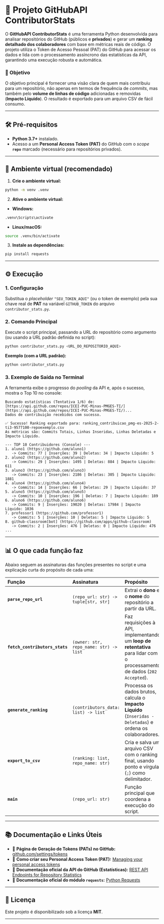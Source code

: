 # 🚀 Projeto GitHubAPI ContributorStats

O **GitHubAPI ContributorStats** é uma ferramenta Python desenvolvida para analisar repositórios do GitHub (públicos e **privados**) e gerar um **ranking detalhado dos colaboradores** com base em métricas reais de código. O projeto utiliza o Token de Acesso Pessoal (PAT) do GitHub para acessar os dados e lida com o processamento assíncrono das estatísticas da API, garantindo uma execução robusta e automática.

### 🎯 Objetivo

O objetivo principal é fornecer uma visão clara de quem mais contribuiu para um repositório, não apenas em termos de frequência de *commits*, mas também pelo **volume de linhas de código** adicionadas e removidas (**Impacto Líquido**). O resultado é exportado para um arquivo CSV de fácil consumo.

---

## 🛠️ Pré-requisitos

- **Python 3.7+** instalado.
- Acesso a um **Personal Access Token (PAT)** do GitHub com o *scope* **`repo`** marcado (necessário para repositórios privados).

---

## 🐍 Ambiente virtual (recomendado)
1. **Crie o ambiente virtual:**
```bash
python -m venv .venv
```

2. **Ative o ambiente virtual:**

- **Windows:**
```bash
.venv\Scripts\activate
```

- **Linux/macOS:**
```bash
source .venv/bin/activate
```

3. **Instale as dependências:**
```bash
pip install requests
```

---

## ⚙️ Execução

### 1. Configuração

Substitua o *placeholder* `"SEU_TOKEN_AQUI"` (ou o token de exemplo) pela sua chave real de **PAT** na variável `GITHUB_TOKEN` do arquivo `contributor_stats.py`.

### 2. Comando Principal

Execute o script principal, passando a URL do repositório como argumento (ou usando a URL padrão definida no script):

```bash
python contributor_stats.py <URL_DO_REPOSITORIO_AQUI>
```

**Exemplo (com a URL padrão):**
```bash
python contributor_stats.py
```

### 3. Exemplo de Saída no Terminal

A ferramenta exibe o progresso do *pooling* da API e, após o sucesso, mostra o Top 10 no console:

```
Buscando estatísticas (Tentativa 1/6) de: [https://api.github.com/repos/ICEI-PUC-Minas-PMGES-TI/](https://api.github.com/repos/ICEI-PUC-Minas-PMGES-TI/)...
Dados de contribuição recebidos com sucesso.

✅ Sucesso! Ranking exportado para: ranking_contribuicao_pmg-es-2025-2-ti3-9577100-repoexemplo.csv
As métricas são: Commits Totais, Linhas Inseridas, Linhas Deletadas e Impacto Líquido.

--- TOP 10 Contribuidores (Console) ---
1. aluno1 (https://github.com/aluno1)
   -> Commits: 77 | Inserções: 39 | Deletas: 34 | Impacto Líquido: 5
2. aluno2 (https://github.com/aluno2)
   -> Commits: 29 | Inserções: 1495 | Deletas: 884 | Impacto Líquido: 611
3. aluno3 (https://github.com/aluno3)
   -> Commits: 23 | Inserções: 2186 | Deletas: 305 | Impacto Líquido: 1881
4. aluno4 (https://github.com/aluno4)
   -> Commits: 14 | Inserções: 66 | Deletas: 29 | Impacto Líquido: 37
5. aluno5 (https://github.com/aluno5)
   -> Commits: 10 | Inserções: 196 | Deletas: 7 | Impacto Líquido: 189
6. aluno6 (https://github.com/aluno6)
   -> Commits: 9 | Inserções: 19020 | Deletas: 17984 | Impacto Líquido: 1036
7. professor1 (https://github.com/professor1)
   -> Commits: 5 | Inserções: 10 | Deletas: 5 | Impacto Líquido: 5
8. github-classroom[bot] (https://github.com/apps/github-classroom)
   -> Commits: 2 | Inserções: 476 | Deletas: 0 | Impacto Líquido: 476
...
```

---

## 📊 O que cada função faz

Abaixo seguem as assinaturas das funções presentes no script e uma explicação curta do propósito de cada uma:

| Função | Assinatura | Propósito |
| :--- | :--- | :--- |
| **`parse_repo_url`** | `(repo_url: str) -> tuple[str, str]` | Extrai o **dono** e o **nome** do repositório a partir da URL. |
| **`fetch_contributors_stats`** | `(owner: str, repo_name: str) -> list` | Faz requisições à API, implementando um **loop de retentativa** para lidar com o processamento de dados (`202 Accepted`). |
| **`generate_ranking`** | `(contributors_data: list) -> list` | Processa os dados brutos, calcula o **Impacto Líquido** (`Inseridas - Deletadas`) e ordena os colaboradores. |
| **`export_to_csv`** | `(ranking: list, repo_name: str)` | Cria e salva um arquivo CSV com o ranking final, usando ponto e vírgula (`;`) como delimitador. |
| **`main`** | `(repo_url: str)` | Função principal que coordena a execução do script. |

---

## 📚 Documentação e Links Úteis

- 🔑 **Página de Geração de Tokens (PATs) no GitHub:** [github.com/settings/tokens](https://github.com/settings/tokens)
- 🔑 **Como criar seu Personal Access Token (PAT):** [Managing your personal access tokens](https://docs.github.com/en/authentication/keeping-your-account-and-data-secure/managing-your-personal-access-tokens)
- 🧩 **Documentação oficial da API do GitHub (Estatísticas):** [REST API Endpoints for Repository Statistics](https://docs.github.com/en/rest/metrics/statistics?apiVersion=2022-11-28)
- 🐍 **Documentação oficial do módulo `requests`:** [Python Requests](https://docs.python-requests.org/en/latest/)

---

## 🧾 Licença

Este projeto é disponibilizado sob a licença **MIT**.

---
